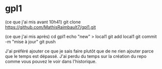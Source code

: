 # gpl1
(ce que j'ai mis avant 10h41)
git clone https://github.com/MathisRaimbault7/gpl1.git 

(ce que j'ai mis après)
cd gpl1
echo "new" > local1
git add local1
git commit -m "mise à jour"
git push 

J'ai préféré ajouter ce que je sais faire plutôt que de ne rien ajouter parce que le temps est dépassé. J'ai perdu du temps sur la création du repo comme vous pouvez le voir dans l'historique.
